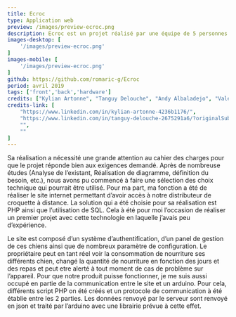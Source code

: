 ```yaml
---
title: Ecroc
type: Application web
preview: /images/preview-ecroc.png
description: Ecroc est un projet réalisé par une équipe de 5 personnes ayant pour but d’automatiser la distribution de nourriture pour son chien. La réalisation de ce projet constitue une de nos notes pour notre baccalauréat STI2D option SIN.
images-desktop: [
    '/images/preview-ecroc.png'
]
images-mobile: [
    '/images/preview-ecroc.png'
]
github: https://github.com/romaric-g/Ecroc
period: avril 2019
tags: ['front','back','hardware']
credits: ["Kylian Artonne", "Tanguy Delouche", "Andy Albaladejo", "Valentin"]
credits-link: [
    "https://www.linkedin.com/in/kylian-artonne-4236b1176/",
    "https://www.linkedin.com/in/tanguy-delouche-2675291a6/?originalSubdomain=fr",
    "",
    ""
]
---
```


Sa réalisation a nécessité une grande attention au cahier des charges pour que le projet réponde bien aux exigences demandé. Après de nombreuse études (Analyse de l’existant, Réalisation de diagramme, définition du besoin, etc.), nous avons pu commencé à faire une sélection des choix technique qui pourrait être utilisé.
Pour ma part, ma fonction a été de réaliser le site internet permettant d’avoir accès à notre distributeur de croquette à distance. La solution qui a été choisie pour sa réalisation est PHP ainsi que l’utilisation de SQL. Cela à été pour moi l’occasion de réaliser un premier projet avec cette technologie en laquelle j’avais peu d’expérience.

Le site est composé d’un système d’authentification, d’un panel de gestion de ces chiens ainsi que de nombreux paramètre de configuration. Le propriétaire peut en tant réel voir la consommation de nourriture ses différents chien, changé la quantité de nourriture en fonction des jours et des repas et peut etre alerté à tout moment de cas de problème sur l’appareil.
Pour que notre produit puisse fonctionner, je me suis aussi occupé en partie de la communication entre le site et un arduino. Pour cela, différents script PHP on été créés et un protocole de communication à été établie entre les 2 parties. Les données renvoyé par le serveur sont renvoyé en json et traité par l’arduino avec une librairie prévue à cette effet.